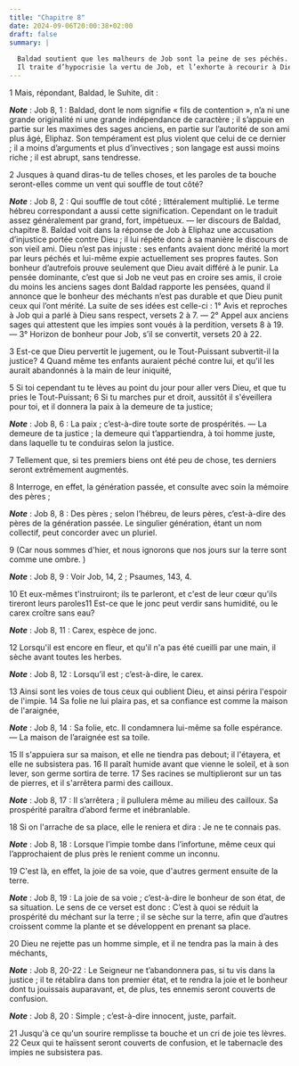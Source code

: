 ```yaml
---
title: "Chapitre 8"
date: 2024-09-06T20:00:38+02:00
draft: false
summary: |
  
  Baldad soutient que les malheurs de Job sont la peine de ses péchés.
  Il traite d’hypocrisie la vertu de Job, et l’exhorte à recourir à Dieu.
---
```



1 Mais, répondant, Baldad, le Suhite, dit :

***Note*** :  Job 8, 1 : Baldad, dont le nom signifie « fils de contention », n’a ni une grande originalité ni une grande indépendance de caractère ; il s’appuie en partie sur les maximes des sages anciens, en partie sur l’autorité de son ami plus âgé, Eliphaz. Son tempérament est plus violent que celui de ce dernier ; il a moins d’arguments et plus d’invectives ; son langage est aussi moins riche ; il est abrupt, sans tendresse.


2 Jusques à quand diras-tu de telles choses, et les paroles de ta bouche seront-elles comme un vent qui souffle de tout côté?

***Note*** :  Job 8, 2 : Qui souffle de tout côté ; littéralement multiplié. Le terme hébreu correspondant a aussi cette signification. Cependant on le traduit assez généralement par grand, fort, impétueux. ― Ier discours de Baldad, chapitre 8. Baldad voit dans la réponse de Job à Eliphaz une accusation d’injustice portée contre Dieu ; il lui répète donc à sa manière le discours de son vieil ami. Dieu n’est pas injuste : ses enfants avaient donc mérité la mort par leurs péchés et lui-même expie actuellement ses propres fautes. Son bonheur d’autrefois prouve seulement que Dieu avait différé à le punir. La pensée dominante, c’est que si Job ne veut pas en croire ses amis, il croie du moins les anciens sages dont Baldad rapporte les pensées, quand il annonce que le bonheur des méchants n’est pas durable et que Dieu punit ceux qui l’ont mérité. La suite de ses idées est celle-ci : 1° Avis et reproches à Job qui a parlé à Dieu sans respect, versets 2 à 7. ― 2° Appel aux anciens sages qui attestent que les impies sont voués
à la perdition, versets 8 à 19. ― 3° Horizon de bonheur pour Job, s’il se convertit, versets 20 à 22.

3 Est-ce que Dieu pervertit le jugement, ou le Tout-Puissant subvertit-il la justice? 4 Quand même tes enfants auraient péché contre lui, et qu'il les aurait abandonnés à la main de leur iniquité,


5 Si toi cependant tu te lèves au point du jour pour aller vers Dieu, et que tu pries le Tout-Puissant; 6 Si tu marches pur et droit, aussitôt il s'éveillera pour toi, et il donnera la paix à la demeure de ta justice;

***Note*** :  Job 8, 6 : La paix ; c’est-à-dire toute sorte de prospérités. ― La demeure de ta justice ; la demeure qui t’appartiendra, à toi homme juste, dans laquelle tu te conduiras selon la justice.

7 Tellement que, si tes premiers biens ont été peu de chose, tes derniers seront extrêmement augmentés.


8 Interroge, en effet, la génération passée, et consulte avec soin la mémoire des pères ;

***Note*** :  Job 8, 8 : Des pères ; selon l’hébreu, de leurs pères, c’est-à-dire des pères de la génération passée. Le singulier génération, étant un nom collectif, peut concorder avec un pluriel.

9 (Car nous sommes d'hier, et nous ignorons que nos jours sur la terre sont comme une ombre. )

***Note*** :  Job 8, 9 : Voir Job, 14, 2 ; Psaumes, 143, 4.

10 Et eux-mêmes t'instruiront; ils te parleront, et c'est de leur cœur qu'ils tireront leurs paroles11 Est-ce que le jonc peut verdir sans humidité, ou le carex croître sans eau?

***Note*** :  Job 8, 11 : Carex, espèce de jonc.

12 Lorsqu'il est encore en fleur, et qu'il n'a pas été cueilli par une main, il sèche avant toutes les herbes.

***Note*** :  Job 8, 12 : Lorsqu’il est ; c’est-à-dire, le carex.

13 Ainsi sont les voies de tous ceux qui oublient Dieu, et ainsi périra l'espoir de l'impie. 14 Sa folie ne lui plaira pas, et sa confiance est comme la maison de l'araignée,

***Note*** :  Job 8, 14 : Sa folie, etc. Il condamnera lui-même sa folle espérance. ― La maison de l’araignée est sa toile.

15 Il s'appuiera sur sa maison, et elle ne tiendra pas debout; il l'étayera, et elle ne subsistera pas. 16 Il paraît humide avant que vienne le soleil, et à son lever, son germe sortira de terre. 17 Ses racines se multiplieront sur un tas de pierres, et il s'arrêtera parmi des cailloux.

***Note*** :  Job 8, 17 : Il s’arrêtera ; il pullulera même au milieu des cailloux. Sa prospérité paraîtra d’abord ferme et inébranlable.

18 Si on l'arrache de sa place, elle le reniera et dira : Je ne te connais pas.

***Note*** :  Job 8, 18 : Lorsque l’impie tombe dans l’infortune, même ceux qui l’approchaient de plus près le renient comme un inconnu.

19 C'est là, en effet, la joie de sa voie, que d'autres germent ensuite de la terre.

***Note*** :  Job 8, 19 : La joie de sa voie ; c’est-à-dire le bonheur de son état, de sa situation. Le sens de ce verset est donc : C’est à quoi se réduit la prospérité du méchant sur la terre ; il se sèche sur la terre, afin que d’autres croissent comme la plante et se développent en prenant sa place.


20 Dieu ne rejette pas un homme simple, et il ne tendra pas la main à des méchants,

***Note*** :  Job 8, 20-22 : Le Seigneur ne t’abandonnera pas, si tu vis dans la justice ; il te rétablira dans ton premier état, et te rendra la joie et le bonheur dont tu jouissais auparavant, et, de plus, tes ennemis seront couverts de confusion.

***Note*** :  Job 8, 20 : Simple ; c’est-à-dire innocent, juste, parfait.

21 Jusqu'à ce qu'un sourire remplisse ta bouche et un cri de joie tes lèvres. 22 Ceux qui te haïssent seront couverts de confusion, et le tabernacle des impies ne subsistera pas.


